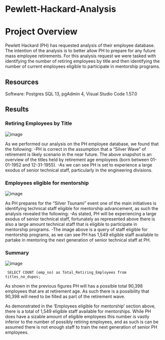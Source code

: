 # Pewlett-Hackard-Analysis

# Project Overview 

Pewlett Hackard (PH) has requested analysis of their employee database. The intention of the analysis is to better allow PH to prepare for any future mass employee retirements. For this analysis request we were tasked with identifying the number of retiring employees by title and then identifying the number of current employees eligible to participate in mentorship programs. 

## Resources  
Software: Postgres SQL 13, pgAdmin 4, Visual Studio Code 1.57.0

## Results

### Retiring Employees by Title 

![image](https://user-images.githubusercontent.com/67031885/121814784-de086f00-cc40-11eb-868f-5cbb6c5ec4dc.png)
 
As we performed our analysis on the PH employee database, we found that the following:
-PH is correct in the assumption that a “Silver Wave” of retirement is likely scenario in the near future. The above snapshot is an overview of the titles held by retirement age employees (born between 01-01-1952 and 12-31-1955). 
-As we can see PH is set to experience a large exodus of senior technical staff, particularly in the engineering divisions. 

### Employees eligible for mentorship 

![image](https://user-images.githubusercontent.com/67031885/121814795-e95b9a80-cc40-11eb-9398-c88ed3eb5928.png)
 
As PH prepares for the “Silver Tsunami” event one of the main initiatives is identifying technical staff eligible for mentorship advancement, as such the analysis revealed the following: 
-As stated, PH will be experiencing a large exodus of senior technical staff, fortunately as represented above there is also a large amount technical staff that is eligible to participate in mentorship programs. 
-The image above is a query of staff eligible for mentorship programs, as we can see PH has 1,549 eligible staff available to partake in mentoring the next generation of senior technical staff at PH. 

### Summary 

![image](https://user-images.githubusercontent.com/67031885/121814807-f37d9900-cc40-11eb-8686-44236dc27b50.png)
 
``` SELECT COUNT (emp_no) as Total_Retiring_Employees from titles_no_dupes;```

As shown in the previous figures PH will has a possible total 90,398 employees that are at retirement age. As such there is a possibility that 90,398 will need to be filled as part of the retirement wave. 

As demonstrated in the ‘Employees eligible for mentorship’ section above, there is a total of 1,549 eligible staff available for mentorships. While PH does have a sizable amount of eligible employees this number is vastly inferior to the number of possibly retiring employees, and as such is can be assumed there is not enough staff to train the next generation of senior PH employees.  









